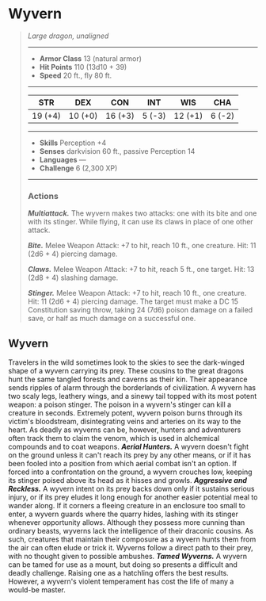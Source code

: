 # Wyvern
>*Large dragon, unaligned*
>___
>- **Armor Class** 13 (natural armor)
>- **Hit Points** 110 (13d10 + 39)
>- **Speed** 20 ft., fly 80 ft.
>___
>|STR|DEX|CON|INT|WIS|CHA|
>|:---:|:---:|:---:|:---:|:---:|:---:|
>|19 (+4)|10 (+0)|16 (+3)|5 (-3)|12 (+1)|6 (-2)|
>___
>- **Skills** Perception +4
>- **Senses** darkvision 60 ft., passive Perception 14
>- **Languages** —
>- **Challenge** 6 (2,300 XP)
>___
>### Actions
>***Multiattack.*** The wyvern makes two attacks: one with its bite and one with its stinger. While flying, it can use its claws in place of one other attack.  
>
>***Bite.*** Melee Weapon Attack: +7 to hit, reach 10 ft., one creature. Hit: 11 (2d6 + 4) piercing damage.  
>
>***Claws.*** Melee Weapon Attack: +7 to hit, reach 5 ft., one target. Hit: 13 (2d8 + 4) slashing damage.  
>
>***Stinger.*** Melee Weapon Attack: +7 to hit, reach 10 ft., one creature. Hit: 11 (2d6 + 4) piercing damage. The target must make a DC 15 Constitution saving throw, taking 24 (7d6) poison damage on a failed save, or half as much damage on a successful one.
## Wyvern
Travelers in the wild sometimes look to the skies to see the dark-winged shape of a wyvern carrying its prey. These cousins to the great dragons hunt the same tangled forests and caverns as their kin. Their appearance sends ripples of alarm through the borderlands of civilization.
A wyvern has two scaly legs, leathery wings, and a sinewy tail topped with its most potent weapon: a poison stinger. The poison in a wyvern's stinger can kill a creature in seconds. Extremely potent, wyvern poison burns through its victim's bloodstream, disintegrating veins and arteries on its way to the heart. As deadly as wyverns can be, however, hunters and adventurers often track them to claim the venom, which is used in alchemical compounds and to coat weapons.
***Aerial Hunters.*** A wyvern doesn't fight on the ground unless it can't reach its prey by any other means, or if it has been fooled into a position from which aerial combat isn't an option. If forced into a confrontation on the ground, a wyvern crouches low, keeping its stinger poised above its head as it hisses and growls.
***Aggressive and Reckless.*** A wyvern intent on its prey backs down only if it sustains serious injury, or if its prey eludes it long enough for another easier potential meal to wander along. If it corners a fleeing creature in an enclosure too small to enter, a wyvern guards where the quarry hides, lashing with its stinger whenever opportunity allows.
Although they possess more cunning than ordinary beasts, wyverns lack the intelligence of their draconic cousins. As such, creatures that maintain their composure as a wyvern hunts them from the air can often elude or trick it. Wyverns follow a direct path to their prey, with no thought given to possible ambushes.
***Tamed Wyverns.*** A wyvern can be tamed for use as a mount, but doing so presents a difficult and deadly challenge. Raising one as a hatchling offers the best results. However, a wyvern's violent temperament has cost the life of many a would-be master.